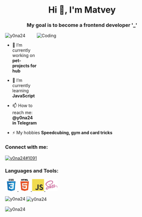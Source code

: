 
<h1 align="center">Hi 👋, I'm Matvey</h1>
<h3 align="center">My goal is to become a frontend developer '_'</h3>
<img align="right" alt="Coding" width="400" height = "300" src="https://media.tenor.com/XQQhCjT70VQAAAAd/cosmic-garou.gif">




<p align="left"> <img src="https://komarev.com/ghpvc/?username=y0na24&label=Profile%20views&color=0e75b6&style=flat" alt="y0na24" /> </p>

- 🔭 I’m currently working on **pet-projects for hub**

- 🌱 I’m currently learning **JavaScript**

- 📫 How to reach me: **@y0na24 in Telegram**

- ⚡ My hobbies **Speedcubing, gym and card tricks**

<h3 align="left">Connect with me:</h3>
<p align="left">
<a href="https://discord.gg/y0na24#1091" target="blank"><img align="center" src="https://raw.githubusercontent.com/rahuldkjain/github-profile-readme-generator/master/src/images/icons/Social/discord.svg" alt="y0na24#1091" height="30" width="40" /></a>
</p>

<h3 align="left">Languages and Tools:</h3>
<p align="left"> <a href="https://www.w3schools.com/css/" target="_blank" rel="noreferrer"> <img src="https://raw.githubusercontent.com/devicons/devicon/master/icons/css3/css3-original-wordmark.svg" alt="css3" width="40" height="40"/> </a> <a href="https://www.w3.org/html/" target="_blank" rel="noreferrer"> <img src="https://raw.githubusercontent.com/devicons/devicon/master/icons/html5/html5-original-wordmark.svg" alt="html5" width="40" height="40"/> </a> <a href="https://developer.mozilla.org/en-US/docs/Web/JavaScript" target="_blank" rel="noreferrer"> <img src="https://raw.githubusercontent.com/devicons/devicon/master/icons/javascript/javascript-original.svg" alt="javascript" width="40" height="40"/> </a> <a href="https://sass-lang.com" target="_blank" rel="noreferrer"> <img src="https://raw.githubusercontent.com/devicons/devicon/master/icons/sass/sass-original.svg" alt="sass" width="40" height="40"/> </a> </p>

<p><img align="left" src="https://github-readme-stats.vercel.app/api/top-langs?username=y0na24&show_icons=true&locale=en&layout=compact" alt="y0na24" /></p>

<p>&nbsp;<img align="center" src="https://github-readme-stats.vercel.app/api?username=y0na24&show_icons=true&locale=en" alt="y0na24" /></p>

<p><img align="center" src="https://github-readme-streak-stats.herokuapp.com/?user=y0na24&" alt="y0na24" /></p>
